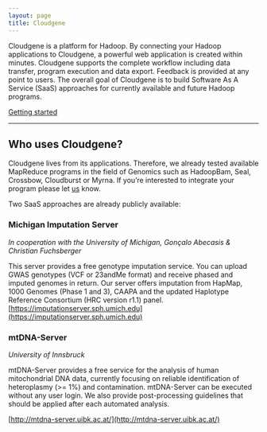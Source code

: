 ```yaml
---
layout: page
title: Cloudgene
---
```


Cloudgene is a platform for Hadoop. By connecting your Hadoop applications to Cloudgene, a powerful web application is created within minutes. Cloudgene supports the complete workflow including data transfer, program execution and data export. Feedback is provided at any point to users.
The overall goal of Cloudgene is to build Software As A Service (SaaS) approaches for currently available and future Hadoop programs.
 
<a class="btn btn-info" href="/cloudgene-website/getting-started">Getting started</a>

* * *

## Who uses Cloudgene?

Cloudgene lives from its applications. Therefore, we already tested available MapReduce programs in the field of Genomics such as HadoopBam, Seal, Crossbow, Cloudburst or Myrna. If you’re interested to integrate your program please let <a href="/cloudgene-website/about">us</a> know.

Two SaaS approaches are already publicly available:

### Michigan Imputation Server

*In cooperation with the University of Michigan, Gonçalo Abecasis & Christian Fuchsberger*

This server provides a free genotype imputation service. You can upload GWAS genotypes (VCF or 23andMe format) and receive phased and imputed genomes in return. Our server offers imputation from HapMap, 1000 Genomes (Phase 1 and 3), CAAPA and the updated Haplotype Reference Consortium (HRC version r1.1) panel. 
[https://imputationserver.sph.umich.edu](https://imputationserver.sph.umich.edu)


### mtDNA-Server

*University of Innsbruck*

mtDNA-Server provides a free service for the analysis of human mitochondrial DNA data, currently focusing on reliable identification of heteroplasmy (>= 1%) and contamination. mtDNA-Server can be executed without any user login. We also provide post-processing guidelines that should be applied after each automated analysis.

[http://mtdna-server.uibk.ac.at/](http://mtdna-server.uibk.ac.at/)
